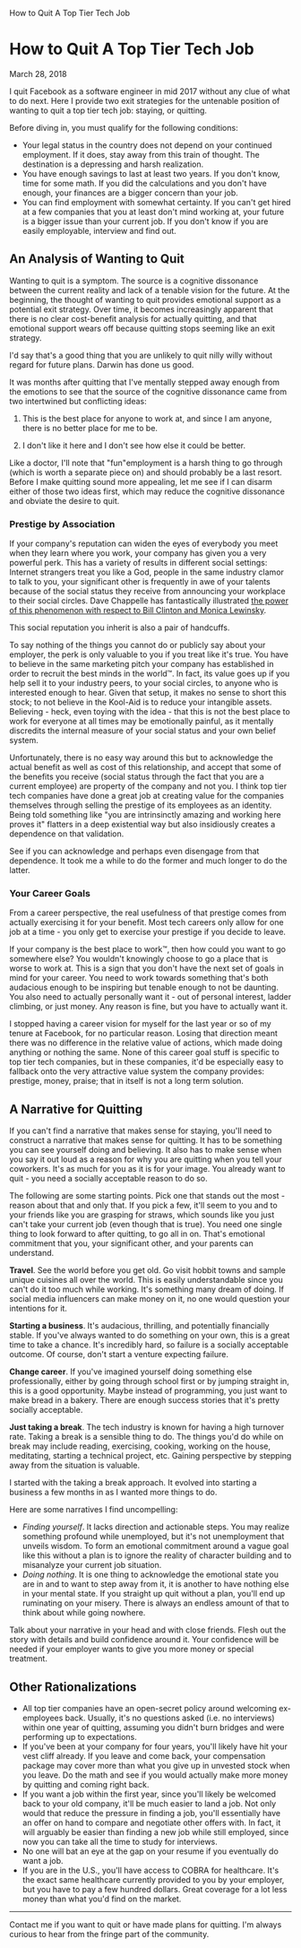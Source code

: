How to Quit A Top Tier Tech Job

# How to Quit A Top Tier Tech Job

March 28, 2018

I quit Facebook as a software engineer in mid 2017 without any clue of what to do next. Here I provide two exit strategies for the untenable position of wanting to quit a top tier tech job: staying, or quitting.

Before diving in, you must qualify for the following conditions:

- Your legal status in the country does not depend on your continued employment. If it does, stay away from this train of thought. The destination is a depressing and harsh realization.
- You have enough savings to last at least two years. If you don't know, time for some math. If you did the calculations and you don't have enough, your finances are a bigger concern than your job.
- You can find employment with somewhat certainty. If you can't get hired at a few companies that you at least don't mind working at, your future is a bigger issue than your current job. If you don't know if you are easily employable, interview and find out.

## An Analysis of Wanting to Quit

Wanting to quit is a symptom. The source is a cognitive dissonance between the current reality and lack of a tenable vision for the future. At the beginning, the thought of wanting to quit provides emotional support as a potential exit strategy. Over time, it becomes increasingly apparent that there is no clear cost-benefit analysis for actually quitting, and that emotional support wears off because quitting stops seeming like an exit strategy.

I'd say that's a good thing that you are unlikely to quit nilly willy without regard for future plans. Darwin has done us good.

It was months after quitting that I've mentally stepped away enough from the emotions to see that the source of the cognitive dissonance came from two intertwined but conflicting ideas:

1. This is the best place for anyone to work at, and since I am anyone, there is no better place for me to be.

2. I don't like it here and I don't see how else it could be better.

Like a doctor, I'll note that "fun"employment is a harsh thing to go through (which is worth a separate piece on) and should probably be a last resort. Before I make quitting sound more appealing, let me see if I can disarm either of those two ideas first, which may reduce the cognitive dissonance and obviate the desire to quit.

### Prestige by Association

If your company's reputation can widen the eyes of everybody you meet when they learn where you work, your company has given you a very powerful perk. This has a variety of results in different social settings: Internet strangers treat you like a God, people in the same industry clamor to talk to you, your significant other is frequently in awe of your talents because of the social status they receive from announcing your workplace to their social circles. Dave Chappelle has fantastically illustrated [the power of this phenomenon with respect to Bill Clinton and Monica Lewinsky](https://www.youtube.com/watch?v=lu5HKs-IaM8).

This social reputation you inherit is also a pair of handcuffs.

To say nothing of the things you cannot do or publicly say about your employer, the perk is only valuable to you if you treat like it's true. You have to believe in the same marketing pitch your company has established in order to recruit the best minds in the world™. In fact, its value goes up if you help sell it to your industry peers, to your social circles, to anyone who is interested enough to hear. Given that setup, it makes no sense to short this stock; to not believe in the Kool-Aid is to reduce your intangible assets. Believing - heck, even toying with the idea - that this is not the best place to work for everyone at all times may be emotionally painful, as it mentally discredits the internal measure of your social status and your own belief system.

Unfortunately, there is no easy way around this but to acknowledge the actual benefit as well as cost of this relationship, and accept that some of the benefits you receive (social status through the fact that you are a current employee) are property of the company and not you. I think top tier tech companies have done a great job at creating value for the companies themselves through selling the prestige of its employees as an identity. Being told something like "you are intrinsinctly amazing and working here proves it" flatters in a deep existential way but also insidiously creates a dependence on that validation.

See if you can acknowledge and perhaps even disengage from that dependence. It took me a while to do the former and much longer to do the latter.

### Your Career Goals

From a career perspective, the real usefulness of that prestige comes from actually exercising it for your benefit. Most tech careers only allow for one job at a time - you only get to exercise your prestige if you decide to leave.

If your company is the best place to work™, then how could you want to go somewhere else? You wouldn't knowingly choose to go a place that is worse to work at. This is a sign that you don't have the next set of goals in mind for your career. You need to work towards something that's both audacious enough to be inspiring but tenable enough to not be daunting. You also need to actually personally want it - out of personal interest, ladder climbing, or just money. Any reason is fine, but you have to actually want it.

I stopped having a career vision for myself for the last year or so of my tenure at Facebook, for no particular reason. Losing that direction meant there was no difference in the relative value of actions, which made doing anything or nothing the same. None of this career goal stuff is specific to top tier tech companies, but in these companies, it'd be especially easy to fallback onto the very attractive value system the company provides: prestige, money, praise; that in itself is not a long term solution.

## A Narrative for Quitting

If you can't find a narrative that makes sense for staying, you'll need to construct a narrative that makes sense for quitting. It has to be something you can see yourself doing and believing. It also has to make sense when you say it out loud as a reason for why you are quitting when you tell your coworkers. It's as much for you as it is for your image. You already want to quit - you need a socially acceptable reason to do so.

The following are some starting points. Pick one that stands out the most - reason about that and only that. If you pick a few, it'll seem to you and to your friends like you are grasping for straws, which sounds like you just can't take your current job (even though that is true). You need one single thing to look forward to after quitting, to go all in on. That's emotional commitment that you, your significant other, and your parents can understand.

**Travel**. See the world before you get old. Go visit hobbit towns and sample unique cuisines all over the world. This is easily understandable since you can't do it too much while working. It's something many dream of doing. If social media influencers can make money on it, no one would question your intentions for it.

**Starting a business**. It's audacious, thrilling, and potentially financially stable. If you've always wanted to do something on your own, this is a great time to take a chance. It's incredibly hard, so failure is a socially acceptable outcome. Of course, don't start a venture expecting failure.

**Change career**. If you've imagined yourself doing something else professionally, either by going through school first or by jumping straight in, this is a good opportunity. Maybe instead of programming, you just want to make bread in a bakery. There are enough success stories that it's pretty socially acceptable.

**Just taking a break**. The tech industry is known for having a high turnover rate. Taking a break is a sensible thing to do. The things you'd do while on break may include reading, exercising, cooking, working on the house, meditating, starting a technical project, etc. Gaining perspective by stepping away from the situation is valuable.

I started with the taking a break approach. It evolved into starting a business a few months in as I wanted more things to do.

Here are some narratives I find uncompelling:

- *Finding yourself*. It lacks direction and actionable steps. You may realize something profound while unemployed, but it's not unemployment that unveils wisdom. To form an emotional commitment around a vague goal like this without a plan is to ignore the reality of character building and to misanalyze your current job situation.
- *Doing nothing*. It is one thing to acknowledge the emotional state you are in and to want to step away from it, it is another to have nothing else in your mental state. If you straight up quit without a plan, you'll end up ruminating on your misery. There is always an endless amount of that to think about while going nowhere.

Talk about your narrative in your head and with close friends. Flesh out the story with details and build confidence around it. Your confidence will be needed if your employer wants to give you more money or special treatment.

## Other Rationalizations

- All top tier companies have an open-secret policy around welcoming ex-employees back. Usually, it's no questions asked (i.e. no interviews) within one year of quitting, assuming you didn't burn bridges and were performing up to expectations.
- If you've been at your company for four years, you'll likely have hit your vest cliff already. If you leave and come back, your compensation package may cover more than what you give up in unvested stock when you leave. Do the math and see if you would actually make more money by quitting and coming right back.
- If you want a job within the first year, since you'll likely be welcomed back to your old company, it'll be much easier to land a job. Not only would that reduce the pressure in finding a job, you'll essentially have an offer on hand to compare and negotiate other offers with. In fact, it will arguably be easier than finding a new job while still employed, since now you can take all the time to study for interviews.
- No one will bat an eye at the gap on your resume if you eventually do want a job.
- If you are in the U.S., you'll have access to COBRA for healthcare. It's the exact same healthcare currently provided to you by your employer, but you have to pay a few hundred dollars. Great coverage for a lot less money than what you'd find on the market.

* * *

Contact me if you want to quit or have made plans for quitting. I'm always curious to hear from the fringe part of the community.